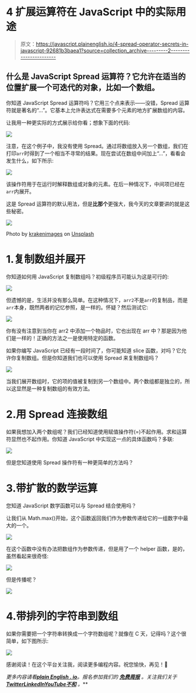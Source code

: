 # 4 扩展运算符在 JavaScript 中的实际用途

> 原文：<https://javascript.plainenglish.io/4-spread-operator-secrets-in-javascript-92681b3baea1?source=collection_archive---------2----------------------->

## 什么是 JavaScript Spread 运算符？它允许在适当的位置扩展一个可迭代的对象，比如一个数组。

你知道 JavaScript Spread 运算符吗？它用三个点来表示——没错，Spread 运算符就是著名的“…”。它基本上允许表达式在需要多个元素的地方扩展数组的内容。

让我用一种更实际的方式展示给你看；想象下面的代码:

![](img/de6a14217eac6f03194a5b83c59100c5.png)

注意，在这个例子中，我没有使用 Spread。通过将数组放入另一个数组，我们在打印`arr`时得到了一个相当不寻常的结果。现在尝试在数组中间加上“…”，看看会发生什么，如下所示:

![](img/87e0b065dde4bad16ceb0f8978b89f93.png)

该操作符用于在运行时解释数组或对象的元素。在后一种情况下，中间项已经在`arr`内展开。

这是 Spread 运算符的默认用法，但是**比那个**更强大，我今天的文章要讲的就是这些秘密。

![](img/69e44f16ee834dca404b7e88644954fc.png)

Photo by [krakenimages](https://unsplash.com/@krakenimages?utm_source=medium&utm_medium=referral) on [Unsplash](https://unsplash.com?utm_source=medium&utm_medium=referral)

# 1.复制数组并展开

你知道如何用 JavaScript 复制数组吗？初级程序员可能认为这是可行的:

![](img/315b73684cd9484c1614b7757902251a.png)

但遗憾的是，生活并没有那么简单。在这种情况下，`arr2`不是`arr`的复制品，而是`arr`本身，既然两者的记忆参照，是一样的。怀疑？然后测试它:

![](img/cf79219dcff21409db6ec9ebf19b10da.png)

你有没有注意到当你在 arr2 中添加一个物品时，它也出现在 arr 中？那是因为他们是一样的！正确的方法之一是使用特定的函数。

如果你编写 JavaScript 已经有一段时间了，你可能知道 slice 函数，对吗？它允许你复制数组。但是你知道我们也可以使用 Spread 来复制数组吗？

![](img/c0eadc25a81b45358b9d8b4f5917979e.png)

当我们展开数组时，它的项的值被复制到另一个数组中。两个数组都是独立的，所以这显然是一种复制数组的有效方法。

# 2.用 Spread 连接数组

如果我想加入两个数组呢？我们已经知道使用赋值操作符(=)不起作用。求和运算符显然也不起作用。你知道 JavaScript 中实现这一点的具体函数吗？多联:

![](img/76e80b19f2004b19bf9e58de33cb18e0.png)

但是您知道使用 Spread 操作符有一种更简单的方法吗？

# 3.带扩散的数学运算

您知道 JavaScript 数学函数可以与 Spread 结合使用吗？

让我们从 Math.max()开始，这个函数返回我们作为参数传递给它的一组数字中最大的一个。

![](img/0a98fb7bf736ac1c41f97de1451dee3d.png)

在这个函数中没有办法把数组作为参数传递，但是用了一个 helper 函数，是的，虽然看起来很奇怪:

![](img/bee0c90bd5119f19e255d264abda7bbc.png)

但是传播呢？

![](img/78c7d11e5315ce714ec0e56c08fbad6e.png)

# 4.带排列的字符串到数组

如果你需要把一个字符串转换成一个字符数组呢？就像在 C 天，记得吗？这个很简单，如下图所示:

![](img/f124d4541a6694de9a1a46516aac29d7.png)

感谢阅读！在这个平台关注我，阅读更多编程内容。祝您愉快，再见！👋

*更多内容请看*[***plain English . io***](https://plainenglish.io/)*。报名参加我们的* [***免费周报***](http://newsletter.plainenglish.io/) *。关注我们关于*[***Twitter***](https://twitter.com/inPlainEngHQ)[***LinkedIn***](https://www.linkedin.com/company/inplainenglish/)*[***YouTube***](https://www.youtube.com/channel/UCtipWUghju290NWcn8jhyAw)*[***不和***](https://discord.gg/GtDtUAvyhW) *。***